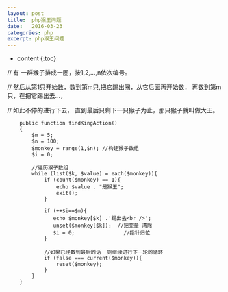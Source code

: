 ```yaml
---
layout: post
title:  php猴王问题
date:   2016-03-23
categories: php
excerpt: php猴王问题
---
```


* content
{:toc}

// 有 一群猴子排成一圈，按1,2,...,n依次编号。

// 然后从第1只开始数，数到第m只,把它踢出圈，从它后面再开始数， 再数到第m只，在把它踢出去...，

// 如此不停的进行下去， 直到最后只剩下一只猴子为止，那只猴子就叫做大王。

        public function findKingAction()
        {
            $m = 5;
            $n = 100;
            $monkey = range(1,$n); //构建猴子数组
            $i = 0;

            //遍历猴子数组
            while (list($k, $value) = each($monkey)){
                if (count($monkey) == 1){
                    echo $value . "是猴王";
                    exit();
                }

                if (++$i==$m){
                   echo $monkey[$k] .'踢出去<br />';
                   unset($monkey[$k]);  //把变量 清除
                   $i = 0;                //指针归位
                }

                //如果已经数到最后的话  则继续进行下一轮的循环
                if (false === current($monkey)){
                    reset($monkey);
                }
            }
        }